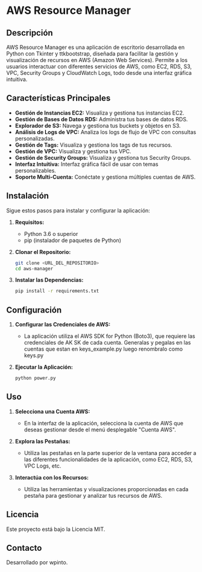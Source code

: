 # AWS Resource Manager

## Descripción

AWS Resource Manager es una aplicación de escritorio desarrollada en Python con Tkinter y ttkbootstrap, diseñada para facilitar la gestión y visualización de recursos en AWS (Amazon Web Services). Permite a los usuarios interactuar con diferentes servicios de AWS, como EC2, RDS, S3, VPC, Security Groups y CloudWatch Logs, todo desde una interfaz gráfica intuitiva.

## Características Principales

-   **Gestión de Instancias EC2:** Visualiza y gestiona tus instancias EC2.
-   **Gestión de Bases de Datos RDS:** Administra tus bases de datos RDS.
-   **Explorador de S3:** Navega y gestiona tus buckets y objetos en S3.
-   **Análisis de Logs de VPC:** Analiza los logs de flujo de VPC con consultas personalizadas.
-   **Gestión de Tags:** Visualiza y gestiona los tags de tus recursos.
-   **Gestión de VPC:** Visualiza y gestiona tus VPC.
-   **Gestión de Security Groups:** Visualiza y gestiona tus Security Groups.
-   **Interfaz Intuitiva:** Interfaz gráfica fácil de usar con temas personalizables.
-   **Soporte Multi-Cuenta:** Conéctate y gestiona múltiples cuentas de AWS.

## Instalación

Sigue estos pasos para instalar y configurar la aplicación:

1.  **Requisitos:**
    -   Python 3.6 o superior
    -   pip (instalador de paquetes de Python)

2.  **Clonar el Repositorio:**

    ```bash
    git clone <URL_DEL_REPOSITORIO>
    cd aws-manager
    ```

3.  **Instalar las Dependencias:**

    ```bash
    pip install -r requirements.txt
    ```

## Configuración

1.  **Configurar las Credenciales de AWS:**

    -   La aplicación utiliza el AWS SDK for Python (Boto3), que requiere las credenciales de AK SK de cada cuenta. Generalas y pegalas en las cuentas que estan en keys_example.py luego renombralo como keys.py

2.  **Ejecutar la Aplicación:**

    ```bash
    python power.py
    ```

## Uso

1.  **Selecciona una Cuenta AWS:**

    -   En la interfaz de la aplicación, selecciona la cuenta de AWS que deseas gestionar desde el menú desplegable "Cuenta AWS".

2.  **Explora las Pestañas:**

    -   Utiliza las pestañas en la parte superior de la ventana para acceder a las diferentes funcionalidades de la aplicación, como EC2, RDS, S3, VPC Logs, etc.

3.  **Interactúa con los Recursos:**

    -   Utiliza las herramientas y visualizaciones proporcionadas en cada pestaña para gestionar y analizar tus recursos de AWS.

## Licencia

Este proyecto está bajo la Licencia MIT.

## Contacto

Desarrollado por wpinto.